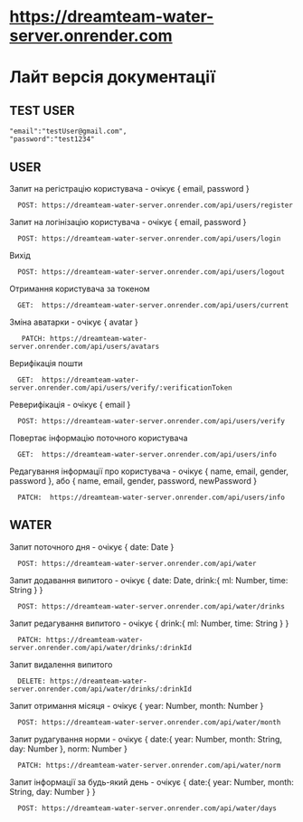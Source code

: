 # https://dreamteam-water-server.onrender.com

# Лайт версія документації

## TEST USER

    "email":"testUser@gmail.com",
    "password":"test1234"

## USER

Запит на регістрацію користувача - очікує { email, password }

      POST: https://dreamteam-water-server.onrender.com/api/users/register

Запит на логінізацію користувача - очікує { email, password }

      POST: https://dreamteam-water-server.onrender.com/api/users/login

Вихід

      POST: https://dreamteam-water-server.onrender.com/api/users/logout

Отримання користувача за токеном

      GET:  https://dreamteam-water-server.onrender.com/api/users/current

Зміна аватарки - очікує { avatar }

       PATCH: https://dreamteam-water-server.onrender.com/api/users/avatars

Верифікація пошти

      GET:  https://dreamteam-water-server.onrender.com/api/users/verify/:verificationToken

Реверифікація - очікує { email }

      POST: https://dreamteam-water-server.onrender.com/api/users/verify

Повертає інформацію поточного користувача

      GET:  https://dreamteam-water-server.onrender.com/api/users/info

Редагування інформації про користувача - очікує { name, email, gender, password },
або { name, email, gender, password, newPassword }

      PATCH:  https://dreamteam-water-server.onrender.com/api/users/info

## WATER

Запит поточного дня - очікує { date: Date }

      POST: https://dreamteam-water-server.onrender.com/api/water

Запит додавання випитого - очікує { date: Date, drink:{ ml: Number, time: String } }

      POST: https://dreamteam-water-server.onrender.com/api/water/drinks

Запит редагування випитого - очікує { drink:{ ml: Number, time: String } }

      PATCH: https://dreamteam-water-server.onrender.com/api/water/drinks/:drinkId

Запит видалення випитого

      DELETE: https://dreamteam-water-server.onrender.com/api/water/drinks/:drinkId

Запит отримання місяця - очікує { year: Number, month: Number }

      POST: https://dreamteam-water-server.onrender.com/api/water/month

Запит рудагування норми - очікує { date:{ year: Number, month: String, day: Number }, norm: Number }

      PATCH: https://dreamteam-water-server.onrender.com/api/water/norm

Запит інформації за будь-який день - очікує { date:{ year: Number, month: String, day: Number } }

      POST: https://dreamteam-water-server.onrender.com/api/water/days

